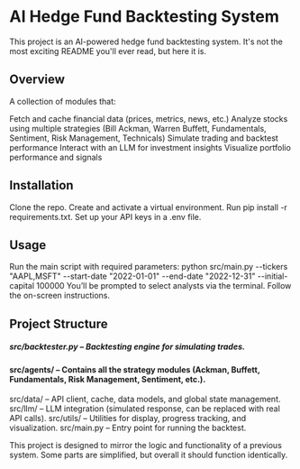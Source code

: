 # AI Hedge Fund Backtesting System
This project is an AI-powered hedge fund backtesting system. It's not the most exciting README you'll ever read, but here it is.

## Overview
A collection of modules that:

Fetch and cache financial data (prices, metrics, news, etc.)
Analyze stocks using multiple strategies (Bill Ackman, Warren Buffett, Fundamentals, Sentiment, Risk Management, Technicals)
Simulate trading and backtest performance
Interact with an LLM for investment insights
Visualize portfolio performance and signals

## Installation
Clone the repo.
Create and activate a virtual environment.
Run pip install -r requirements.txt.
Set up your API keys in a .env file.

## Usage
Run the main script with required parameters:
python src/main.py --tickers "AAPL,MSFT" --start-date "2022-01-01" --end-date "2022-12-31" --initial-capital 100000
You’ll be prompted to select analysts via the terminal. Follow the on-screen instructions.

## Project Structure
##### src/backtester.py – Backtesting engine for simulating trades.
#### src/agents/ – Contains all the strategy modules (Ackman, Buffett, Fundamentals, Risk Management, Sentiment, etc.).
src/data/ – API client, cache, data models, and global state management.
src/llm/ – LLM integration (simulated response, can be replaced with real API calls).
src/utils/ – Utilities for display, progress tracking, and visualization.
src/main.py – Entry point for running the backtest.

This project is designed to mirror the logic and functionality of a previous system. Some parts are simplified, but overall it should function identically.
